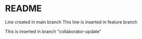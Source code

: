 # README

Line created in main branch
This line is inserted in feature branch

This is inserted in branch "collaborator-update"